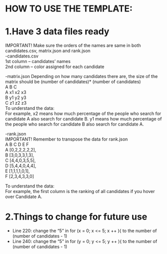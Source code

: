 # HOW TO USE THE TEMPLATE: 
	
# 1.Have 3 data files ready  

  IMPORTANT! Make sure the orders of the names are same in both candidates.csv, matrix.json and rank.json  
  -candidates.csv  
  1st column – candidates’ names   
  2nd column – color assigned for each candidate   

  -matrix.json 
  Depending on how many candidates there are, the size of the matrix should be (number of candidates)* (number of candidates)  
       A    B    C   
   A   x1   x2  x3  
   B   y1   y2  y3  
   C   z1   z2  z3   
   To understand the data:    
   For example, x2 means how much percentage of the people who search for candidate A also search for candidate B. y1 means how much percentage of the people who search for candidate B also search for candidate A.   


  -rank.json  
  IMPORTANT! Remember to transpose the data for rank.json  
     A B C D E F  
  A [0,2,2,2,2,2],  
  B [3,0,3,3,1,3],  
  C [4,4,0,3,5,5],  
  D [5,4,4,0,4,4],  
  E [1,1,1,1,0,1],  
  F [2,3,4,3,3,0]  

  To understand the data:   
  For example, the first column is the ranking of all candidates if you hover over Candidate A.   

# 2.Things to change for future use   
   -  Line 220: change the “5” in for (x = 0; x <= 5; x ++ ){ to the number of (number of candidates - 1)   
   - Line 240: change the “5” in for (y = 0; y <= 5; y ++ ){ to the number of (number of candidates - 1)   
